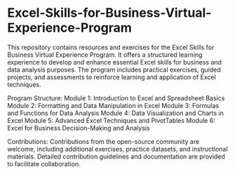 # Excel-Skills-for-Business-Virtual-Experience-Program
This repository contains resources and exercises for the Excel Skills for Business Virtual Experience Program. It offers a structured learning experience to develop and enhance essential Excel skills for business and data analysis purposes. The program includes practical exercises, guided projects, and assessments to reinforce learning and application of Excel techniques.

Program Structure:
Module 1: Introduction to Excel and Spreadsheet Basics
Module 2: Formatting and Data Manipulation in Excel
Module 3: Formulas and Functions for Data Analysis
Module 4: Data Visualization and Charts in Excel
Module 5: Advanced Excel Techniques and PivotTables
Module 6: Excel for Business Decision-Making and Analysis

Contributions:
Contributions from the open-source community are welcome, including additional exercises, practice datasets, and instructional materials.
Detailed contribution guidelines and documentation are provided to facilitate collaboration.

